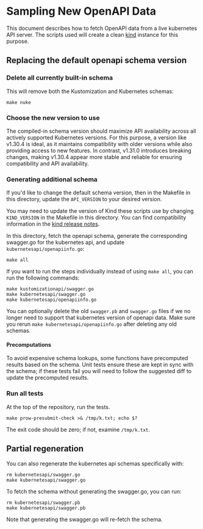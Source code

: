 # Sampling New OpenAPI Data

[OpenAPI schema]: ./kubernetesapi/
[Kustomization schema]: ./kustomizationapi/
[kind]: https://hub.docker.com/r/kindest/node/tags

This document describes how to fetch OpenAPI data from a
live kubernetes API server. 
The scripts used will create a clean [kind] instance for this purpose.

## Replacing the default openapi schema version

### Delete all currently built-in schema

This will remove both the Kustomization and Kubernetes schemas:

```
make nuke
```

### Choose the new version to use

The compiled-in schema version should maximize API availability across all actively supported Kubernetes versions. For this purpose, a version like v1.30.4 is ideal, as it maintains compatibility with older versions while also providing access to new features. In contrast, v1.31.0 introduces breaking changes, making v1.30.4 appear more stable and reliable for ensuring compatibility and API availability.

### Generating additional schema

If you'd like to change the default schema version, then in the Makefile in this directory, update the `API_VERSION` to your desired version.

You may need to update the version of Kind these scripts use by changing `KIND_VERSION` in the Makefile in this directory. You can find compatibility information in the [kind release notes](https://github.com/kubernetes-sigs/kind/releases).

In this directory, fetch the openapi schema, generate the
corresponding swagger.go for the kubernetes api, and update `kubernetesapi/openapiinfo.go`:

```
make all
```

If you want to run the steps individually instead of using `make all`, you can run
the following commands:

```
make kustomizationapi/swagger.go
make kubernetesapi/swagger.go
make kubernetesapi/openapiinfo.go
```

You can optionally delete the old `swagger.pb` and `swagger.go` files if we no longer need to support that kubernetes version of
openapi data. Make sure you rerun `make kubernetesapi/openapiinfo.go` after deleting any old schemas.


#### Precomputations

To avoid expensive schema lookups, some functions have precomputed results based on the schema. Unit tests
ensure these are kept in sync with the schema; if these tests fail you will need to follow the suggested diff
to update the precomputed results.

### Run all tests

At the top of the repository, run the tests.

```
make prow-presubmit-check >& /tmp/k.txt; echo $?
```

The exit code should be zero; if not, examine `/tmp/k.txt`.

## Partial regeneration

You can also regenerate the kubernetes api schemas specifically with:

```
rm kubernetesapi/swagger.go
make kubernetesapi/swagger.go
```

To fetch the schema without generating the swagger.go, you can
run:

```
rm kubernetesapi/swagger.pb
make kubernetesapi/swagger.pb
```

Note that generating the swagger.go will re-fetch the schema.
